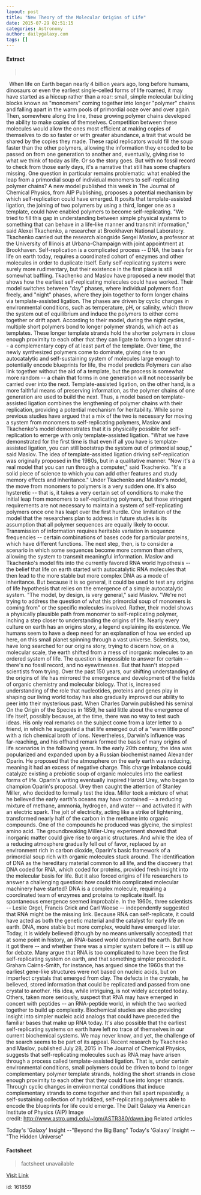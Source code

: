 ```yaml
---
layout: post
title: "New Theory of the Molecular Origins of Life"
date: 2015-07-29 02:51:15
categories: Astronomy
author: dailygalaxy.com
tags: []
---
```



#### Extract
> 
 

 
When life on Earth began nearly 4 billion years ago, long before humans, dinosaurs or even the earliest single-celled forms of life roamed, it may have started as a hiccup rather than a roar: small, simple molecular building blocks known as "monomers" coming together into longer "polymer" chains and falling apart in the warm pools of primordial ooze over and over again.
Then, somewhere along the line, these growing polymer chains developed the ability to make copies of themselves. Competition between these molecules would allow the ones most efficient at making copies of themselves to do so faster or with greater abundance, a trait that would be shared by the copies they made. These rapid replicators would fill the soup faster than the other polymers, allowing the information they encoded to be passed on from one generation to another and, eventually, giving rise to what we think of today as life.
Or so the story goes. But with no fossil record to check from those early days, it's a narrative that still has some chapters missing. One question in particular remains problematic: what enabled the leap from a primordial soup of individual monomers to self-replicating polymer chains?
A new model published this week in The Journal of Chemical Physics, from AIP Publishing, proposes a potential mechanism by which self-replication could have emerged. It posits that template-assisted ligation, the joining of two polymers by using a third, longer one as a template, could have enabled polymers to become self-replicating.
"We tried to fill this gap in understanding between simple physical systems to something that can behave in a life-like manner and transmit information," said Alexei Tkachenko, a researcher at Brookhaven National Laboratory. Tkachenko carried out the research alongside Sergei Maslov, a professor at the University of Illinois at Urbana-Champaign with joint appointment at Brookhaven.
Self-replication is a complicated process -- DNA, the basis for life on earth today, requires a coordinated cohort of enzymes and other molecules in order to duplicate itself. Early self-replicating systems were surely more rudimentary, but their existence in the first place is still somewhat baffling.
Tkachenko and Maslov have proposed a new model that shows how the earliest self-replicating molecules could have worked. Their model switches between "day" phases, where individual polymers float freely, and "night" phases, where they join together to form longer chains via template-assisted ligation. The phases are driven by cyclic changes in environmental conditions, such as temperature, pH, or salinity, which throw the system out of equilibrium and induce the polymers to either come together or drift apart.
According to their model, during the night cycles, multiple short polymers bond to longer polymer strands, which act as templates. These longer template strands hold the shorter polymers in close enough proximity to each other that they can ligate to form a longer strand -- a complementary copy of at least part of the template. Over time, the newly synthesized polymers come to dominate, giving rise to an autocatalytic and self-sustaining system of molecules large enough to potentially encode blueprints for life, the model predicts
Polymers can also link together without the aid of a template, but the process is somewhat more random -- a chain that forms in one generation will not necessarily be carried over into the next. Template-assisted ligation, on the other hand, is a more faithful means of preserving information, as the polymer chains of one generation are used to build the next. Thus, a model based on template-assisted ligation combines the lengthening of polymer chains with their replication, providing a potential mechanism for heritability.
While some previous studies have argued that a mix of the two is necessary for moving a system from monomers to self-replicating polymers, Maslov and Tkachenko's model demonstrates that it is physically possible for self-replication to emerge with only template-assisted ligation.
"What we have demonstrated for the first time is that even if all you have is template-assisted ligation, you can still bootstrap the system out of primordial soup," said Maslov.
The idea of template-assisted ligation driving self-replication was originally proposed in the 1980s, but in a qualitative manner. "Now it's a real model that you can run through a computer," said Tkachenko. "It's a solid piece of science to which you can add other features and study memory effects and inheritance."
Under Tkachenko and Maslov's model, the move from monomers to polymers is a very sudden one. It's also hysteretic -- that is, it takes a very certain set of conditions to make the initial leap from monomers to self-replicating polymers, but those stringent requirements are not necessary to maintain a system of self-replicating polymers once one has leapt over the first hurdle.
One limitation of the model that the researchers plan to address in future studies is its assumption that all polymer sequences are equally likely to occur. Transmission of information requires heritable variation in sequence frequencies -- certain combinations of bases code for particular proteins, which have different functions. The next step, then, is to consider a scenario in which some sequences become more common than others, allowing the system to transmit meaningful information.
Maslov and Tkachenko's model fits into the currently favored RNA world hypothesis -- the belief that life on earth started with autocatalytic RNA molecules that then lead to the more stable but more complex DNA as a mode of inheritance. But because it is so general, it could be used to test any origins of life hypothesis that relies on the emergence of a simple autocatalytic system.
"The model, by design, is very general," said Maslov. "We're not trying to address the question of what this primordial soup of monomers is coming from" or the specific molecules involved. Rather, their model shows a physically plausible path from monomer to self-replicating polymer, inching a step closer to understanding the origins of life.
Nearly every culture on earth has an origins story, a legend explaining its existence. We humans seem to have a deep need for an explanation of how we ended up here, on this small planet spinning through a vast universe. Scientists, too, have long searched for our origins story, trying to discern how, on a molecular scale, the earth shifted from a mess of inorganic molecules to an ordered system of life. The question is impossible to answer for certain -- there's no fossil record, and no eyewitnesses. But that hasn't stopped scientists from trying.
Over the past 150 years, our shifting understanding of the origins of life has mirrored the emergence and development of the fields of organic chemistry and molecular biology. That is, increased understanding of the role that nucleotides, proteins and genes play in shaping our living world today has also gradually improved our ability to peer into their mysterious past.
When Charles Darwin published his seminal On the Origin of the Species in 1859, he said little about the emergence of life itself, possibly because, at the time, there was no way to test such ideas. His only real remarks on the subject come from a later letter to a friend, in which he suggested a that life emerged out of a "warm little pond" with a rich chemical broth of ions. Nevertheless, Darwin's influence was far-reaching, and his offhand remark formed the basis of many origins of life scenarios in the following years.
In the early 20th century, the idea was popularized and expanded upon by a Russian biochemist named Alexander Oparin. He proposed that the atmosphere on the early earth was reducing, meaning it had an excess of negative charge. This charge imbalance could catalyze existing a prebiotic soup of organic molecules into the earliest forms of life.
Oparin's writing eventually inspired Harold Urey, who began to champion Oparin's proposal. Urey then caught the attention of Stanley Miller, who decided to formally test the idea. Miller took a mixture of what he believed the early earth's oceans may have contained -- a reducing mixture of methane, ammonia, hydrogen, and water -- and activated it with an electric spark. The jolt of electricity, acting like a strike of lightening, transformed nearly half of the carbon in the methane into organic compounds. One of the compounds he produced was glycine, the simplest amino acid.
The groundbreaking Miller-Urey experiment showed that inorganic matter could give rise to organic structures. And while the idea of a reducing atmosphere gradually fell out of favor, replaced by an environment rich in carbon dioxide, Oparin's basic framework of a primordial soup rich with organic molecules stuck around.
The identification of DNA as the hereditary material common to all life, and the discovery that DNA coded for RNA, which coded for proteins, provided fresh insight into the molecular basis for life. But it also forced origins of life researchers to answer a challenging question: how could this complicated molecular machinery have started? DNA is a complex molecule, requiring a coordinated team of enzymes and proteins to replicate itself. Its spontaneous emergence seemed improbable.
In the 1960s, three scientists -- Leslie Orgel, Francis Crick and Carl Woese -- independently suggested that RNA might be the missing link. Because RNA can self-replicate, it could have acted as both the genetic material and the catalyst for early life on earth. DNA, more stable but more complex, would have emerged later.
Today, it is widely believed (though by no means universally accepted) that at some point in history, an RNA-based world dominated the earth. But how it got there -- and whether there was a simpler system before it -- is still up for debate. Many argue that RNA is too complicated to have been the first self-replicating system on earth, and that something simpler preceded it.
Graham Cairns-Smith, for instance, has argued since the 1960s that the earliest gene-like structures were not based on nucleic acids, but on imperfect crystals that emerged from clay. The defects in the crystals, he believed, stored information that could be replicated and passed from one crystal to another. His idea, while intriguing, is not widely accepted today.
Others, taken more seriously, suspect that RNA may have emerged in concert with peptides -- an RNA-peptide world, in which the two worked together to build up complexity. Biochemical studies are also providing insight into simpler nucleic acid analogs that could have preceded the familiar bases that make up RNA today. It's also possible that the earliest self-replicating systems on earth have left no trace of themselves in our current biochemical systems. We may never know, and yet, the challenge of the search seems to be part of its appeal.
Recent research by Tkachenko and Maslov, published July 28, 2015 in The Journal of Chemical Physics, suggests that self-replicating molecules such as RNA may have arisen through a process called template-assisted ligation. That is, under certain environmental conditions, small polymers could be driven to bond to longer complementary polymer template strands, holding the short strands in close enough proximity to each other that they could fuse into longer strands. Through cyclic changes in environmental conditions that induce complementary strands to come together and then fall apart repeatedly, a self-sustaining collection of hybridized, self-replicating polymers able to encode the blueprints for life could emerge.
The Dailt Galaxy via American Institute of Physics (AIP)
Image credit: http://www.astro.umd.edu/~lgm/ASTR380/dawn.jpg
Related articles

Today's 'Galaxy' Insight --"Beyond the Big Bang"
Today's 'Galaxy' Insight --"The Hidden Universe"


#### Factsheet
>factsheet unavailable

[Visit Link](http://www.dailygalaxy.com/my_weblog/2015/07/new-theory-of-the-molecular-origins-of-life.html)

id:  161859

